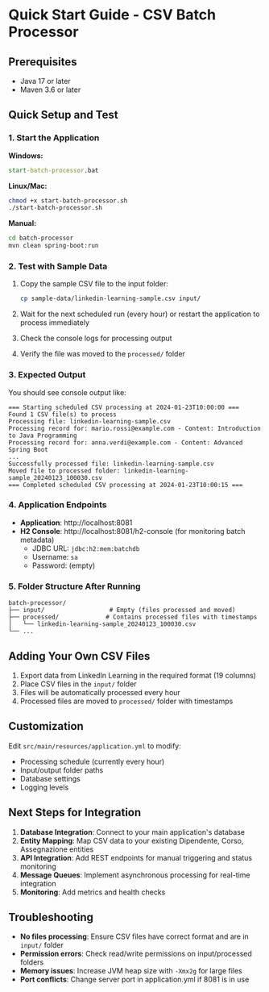 # Quick Start Guide - CSV Batch Processor

## Prerequisites

- Java 17 or later
- Maven 3.6 or later

## Quick Setup and Test

### 1. Start the Application

**Windows:**

```cmd
start-batch-processor.bat
```

**Linux/Mac:**

```bash
chmod +x start-batch-processor.sh
./start-batch-processor.sh
```

**Manual:**

```bash
cd batch-processor
mvn clean spring-boot:run
```

### 2. Test with Sample Data

1. Copy the sample CSV file to the input folder:

   ```bash
   cp sample-data/linkedin-learning-sample.csv input/
   ```

2. Wait for the next scheduled run (every hour) or restart the application to process immediately

3. Check the console logs for processing output

4. Verify the file was moved to the `processed/` folder

### 3. Expected Output

You should see console output like:

```
=== Starting scheduled CSV processing at 2024-01-23T10:00:00 ===
Found 1 CSV file(s) to process
Processing file: linkedin-learning-sample.csv
Processing record for: mario.rossi@example.com - Content: Introduction to Java Programming
Processing record for: anna.verdi@example.com - Content: Advanced Spring Boot
...
Successfully processed file: linkedin-learning-sample.csv
Moved file to processed folder: linkedin-learning-sample_20240123_100030.csv
=== Completed scheduled CSV processing at 2024-01-23T10:00:15 ===
```

### 4. Application Endpoints

- **Application**: http://localhost:8081
- **H2 Console**: http://localhost:8081/h2-console (for monitoring batch metadata)
  - JDBC URL: `jdbc:h2:mem:batchdb`
  - Username: `sa`
  - Password: (empty)

### 5. Folder Structure After Running

```
batch-processor/
├── input/                  # Empty (files processed and moved)
├── processed/             # Contains processed files with timestamps
│   └── linkedin-learning-sample_20240123_100030.csv
└── ...
```

## Adding Your Own CSV Files

1. Export data from LinkedIn Learning in the required format (19 columns)
2. Place CSV files in the `input/` folder
3. Files will be automatically processed every hour
4. Processed files are moved to `processed/` folder with timestamps

## Customization

Edit `src/main/resources/application.yml` to modify:

- Processing schedule (currently every hour)
- Input/output folder paths
- Database settings
- Logging levels

## Next Steps for Integration

1. **Database Integration**: Connect to your main application's database
2. **Entity Mapping**: Map CSV data to your existing Dipendente, Corso, Assegnazione entities
3. **API Integration**: Add REST endpoints for manual triggering and status monitoring
4. **Message Queues**: Implement asynchronous processing for real-time integration
5. **Monitoring**: Add metrics and health checks

## Troubleshooting

- **No files processing**: Ensure CSV files have correct format and are in `input/` folder
- **Permission errors**: Check read/write permissions on input/processed folders
- **Memory issues**: Increase JVM heap size with `-Xmx2g` for large files
- **Port conflicts**: Change server port in application.yml if 8081 is in use
